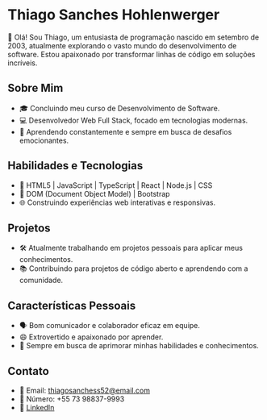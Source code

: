 # Thiago Sanches Hohlenwerger

👋 Olá! Sou Thiago, um entusiasta de programação nascido em setembro de 2003, atualmente explorando o vasto mundo do desenvolvimento de software. Estou apaixonado por transformar linhas de código em soluções incríveis.

## Sobre Mim

- 🎓 Concluindo meu curso de Desenvolvimento de Software.
- 💻 Desenvolvedor Web Full Stack, focado em tecnologias modernas.
- 🌱 Aprendendo constantemente e sempre em busca de desafios emocionantes.

## Habilidades e Tecnologias

- 🚀 HTML5 | JavaScript | TypeScript | React | Node.js | CSS
- 🔧 DOM (Document Object Model) | Bootstrap
- 🌐 Construindo experiências web interativas e responsivas.

## Projetos

- 🛠️ Atualmente trabalhando em projetos pessoais para aplicar meus conhecimentos.
- 📚 Contribuindo para projetos de código aberto e aprendendo com a comunidade.

## Características Pessoais

- 🗣️ Bom comunicador e colaborador eficaz em equipe.
- 😄 Extrovertido e apaixonado por aprender.
- 🎯 Sempre em busca de aprimorar minhas habilidades e conhecimentos.

## Contato

- 📧 Email: thiagosanchess52@email.com
- 📱 Número: +55 73 98837-9993
- 💼 [LinkedIn](https://www.linkedin.com/in/thiago-sanches-hohlenwerger-117972234/)

